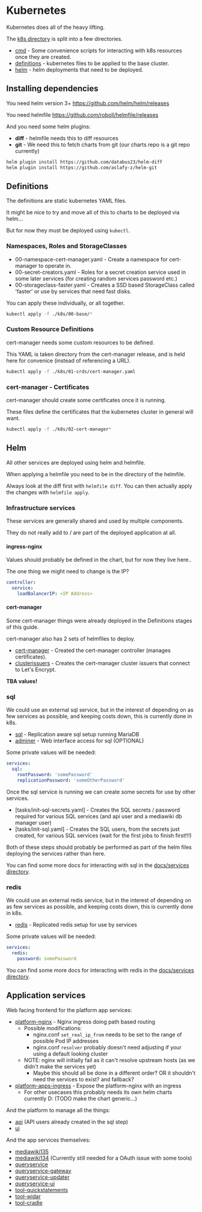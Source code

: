 # Kubernetes

Kubernetes does all of the heavy lifting.

The [k8s directory](./k8s) is split into a few directories.

- [cmd](./k8s/cmd) - Some convenience scripts for interacting with k8s resources once they are created.
- [definitions](./k8s/definitions) - kubernetes files to be applied to the base cluster.
- [helm](./k8s/helm) - helm deployments that need to be deployed.

## Installing dependencies

You need helm version 3+ https://github.com/helm/helm/releases

You need helmfile https://github.com/roboll/helmfile/releases

And you need some helm plugins:

- **diff** - helmfile needs this to diff resources
- **git** - We need this to fetch charts from git (our charts repo is a git repo currently)

```sh
helm plugin install https://github.com/databus23/helm-diff
helm plugin install https://github.com/aslafy-z/helm-git
```

## Definitions

The definitions are static kubernetes YAML files.

It might be nice to try and move all of this to charts to be deployed via helm...

But for now they must be deployed using `kubectl`.

### Namespaces, Roles and StorageClasses

- 00-namespace-cert-manager.yaml - Create a namespace for cert-manager to operate in.
- 00-secret-creators.yaml - Roles for a secret creation service used in some later services (for creating random services password etc.)
- 00-storageclass-faster.yaml - Creates a SSD based StorageClass called 'faster' or use by services that need fast disks.

You can apply these individually, or all together.

```sh
kubectl apply -f ./k8s/00-base/*
```

### Custom Resource Definitions

cert-manager needs some custom resources to be defined.

This YAML is taken directory from the cert-manager release, and is held here for convenice (instead of referencing a URL).

```sh
kubectl apply -f ./k8s/01-crds/cert-manager.yaml
```

### cert-manager - Certificates

cert-manager should create some certificates once it is running.

These files define the certificates that the kubernetes cluster in general will want.

```sh
kubectl apply -f ./k8s/02-cert-manager*
```

## Helm

All other services are deployed using helm and helmfile.

When applying a helmfile you need to be in the directory of the helmfile.

Always look at the diff first with `helmfile diff`.
You can then actually apply the changes with `helmfile apply`.

### Infrastructure services

These services are generally shared and used by multiple components.

They do not really add to / are part of the deployed application at all.

#### ingress-nginx

Values should probably be defined in the chart, but for now they live here..

The one thing we might need to change is the IP?

```yml
controller:
  service:
    loadBalancerIP: <IP Address>
```

#### cert-manager

Some cert-manager things were already deployed in the Definitions stages of this guide.

cert-manager also has 2 sets of helmfiles to deploy.

- [cert-manager](./k8s/helm/cert-manager) - Created the cert-manager controller (manages certificates).
- [clusterissuers](./k8s/helm/clusterissuers) - Creates the cert-manager cluster issuers that connect to Let's Encrypt.

**TBA values!**

### sql

We could use an external sql service, but in the interest of depending on as few services as possible, and keeping costs down, this is currently done in k8s.

- [sql](./k8s/helm/sql) - Replication aware sql setup running MariaDB
- [adminer](./k8s/helm/adminer) - Web interface access for sql (OPTIONAL)

Some private values will be needed:

```yml
services:
  sql:
    rootPassword: 'somePassword'
    replicationPassword: 'someOtherPassword'
```

Once the sql service is running we can create some secrets for use by other services.

- [tasks/init-sql-secrets.yaml] - Creates the SQL secrets / password required for various SQL services (and api user and a mediawiki db manager user)
- [tasks/init-sql.yaml] - Creates the SQL users, from the secrets just created, for various SQL services (wait for the first jobs to finish first!!!)

Both of these steps should probably be performed as part of the helm files deploying the services rather than here.

You can find some more docs for interacting with sql in the [docs/services directory](./docs/services).

### redis

We could use an external redis service, but in the interest of depending on as few services as possible, and keeping costs down, this is currently done in k8s.

- [redis](./k8s/helm/redis) - Replicated redis setup for use by services

Some private values will be needed:

```yml
services:
  redis:
    password: somePassword
```

You can find some more docs for interacting with redis in the [docs/services directory](./docs/services).

## Application services

Web facing frontend for the platform app services:

- [platform-nginx](./k8s/helm/platform-nginx) - Nginx ingress doing path based routing
  - Possible modifications:
    - nginx.conf `set_real_ip_from` needs to be set to the range of possible Pod IP addresses
    - nginx.conf `resolver` probably doesn't need adjusting if your using a default looking cluster
  - NOTE: nginx will initially fail as it can't resolve upstream hosts (as we didn't make the services yet)
    - Maybe this should all be done in a different order? OR it shouldn't need the services to exist? and fallback?
- [platform-apps-ingress](./k8s/helm/platform-apps-ingress) - Expose the platform-nginx with an ingress
  - For other usecases this probably needs its own helm charts currently D: (TODO make the chart generic...)

And the platform to manage all the things:

- [api](./k8s/helm/api) (API users already created in the sql step)
- [ui](./k8s/helm/ui)

And the app services themselves:

- [mediawiki135](./k8s/helm/mediawiki135)
- [mediawiki134](./k8s/helm/mediawiki134) (Currently still needed for a OAuth issue with some tools)
- [queryservice](./k8s/helm/queryservice)
- [queryservice-gateway](./k8s/helm/queryservice-gateway)
- [queryservice-updater](./k8s/helm/queryservice-updater)
- [queryservice-ui](./k8s/helm/queryservice-ui)
- [tool-quickstatements](./k8s/helm/tool-quickstatements)
- [tool-widar](./k8s/helm/tool-widar)
- [tool-cradle](./k8s/helm/tool-cradle)